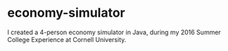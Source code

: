 # economy-simulator
I created a 4-person economy simulator in Java, during my 2016 Summer College Experience at Cornell University.
